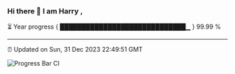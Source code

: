 ### Hi there 👋 I am Harry , 

⏳ Year progress { █████████████████████████████▁ } 99.99 %

---

⏰ Updated on Sun, 31 Dec 2023 22:49:51 GMT

![Progress Bar CI](https://github.com/duykhang68/duykhang68/workflows/Progress%20Bar%20CI/badge.svg)
